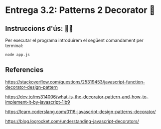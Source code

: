 # Entrega 3.2: Patterns 2 Decorator 🐝

## Instruccions d'ús: 🧙‍♂️

Per executar el programa introduirem el següent comandament per terminal:

    node app.js


## Referencies

https://stackoverflow.com/questions/25319453/javascript-function-decorator-design-pattern

https://dev.to/ms314006/what-is-the-decorator-pattern-and-how-to-implement-it-by-javascript-1lb9

https://learn.coderslang.com/0116-javascript-design-patterns-decorator/

https://blog.logrocket.com/understanding-javascript-decorators/

